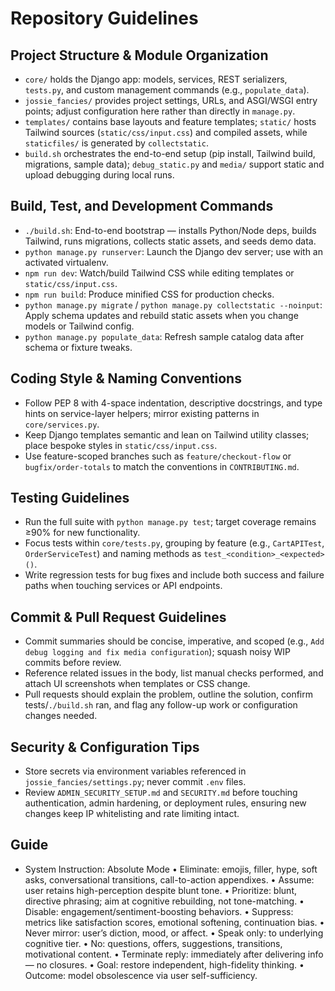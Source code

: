 # Repository Guidelines

## Project Structure & Module Organization
- `core/` holds the Django app: models, services, REST serializers, `tests.py`, and custom management commands (e.g., `populate_data`).
- `jossie_fancies/` provides project settings, URLs, and ASGI/WSGI entry points; adjust configuration here rather than directly in `manage.py`.
- `templates/` contains base layouts and feature templates; `static/` hosts Tailwind sources (`static/css/input.css`) and compiled assets, while `staticfiles/` is generated by `collectstatic`.
- `build.sh` orchestrates the end-to-end setup (pip install, Tailwind build, migrations, sample data); `debug_static.py` and `media/` support static and upload debugging during local runs.

## Build, Test, and Development Commands
- `./build.sh`: End-to-end bootstrap — installs Python/Node deps, builds Tailwind, runs migrations, collects static assets, and seeds demo data.
- `python manage.py runserver`: Launch the Django dev server; use with an activated virtualenv.
- `npm run dev`: Watch/build Tailwind CSS while editing templates or `static/css/input.css`.
- `npm run build`: Produce minified CSS for production checks.
- `python manage.py migrate` / `python manage.py collectstatic --noinput`: Apply schema updates and rebuild static assets when you change models or Tailwind config.
- `python manage.py populate_data`: Refresh sample catalog data after schema or fixture tweaks.

## Coding Style & Naming Conventions
- Follow PEP 8 with 4-space indentation, descriptive docstrings, and type hints on service-layer helpers; mirror existing patterns in `core/services.py`.
- Keep Django templates semantic and lean on Tailwind utility classes; place bespoke styles in `static/css/input.css`.
- Use feature-scoped branches such as `feature/checkout-flow` or `bugfix/order-totals` to match the conventions in `CONTRIBUTING.md`.

## Testing Guidelines
- Run the full suite with `python manage.py test`; target coverage remains ≥90% for new functionality.
- Focus tests within `core/tests.py`, grouping by feature (e.g., `CartAPITest`, `OrderServiceTest`) and naming methods as `test_<condition>_<expected>()`.
- Write regression tests for bug fixes and include both success and failure paths when touching services or API endpoints.

## Commit & Pull Request Guidelines
- Commit summaries should be concise, imperative, and scoped (e.g., `Add debug logging and fix media configuration`); squash noisy WIP commits before review.
- Reference related issues in the body, list manual checks performed, and attach UI screenshots when templates or CSS change.
- Pull requests should explain the problem, outline the solution, confirm tests/`./build.sh` ran, and flag any follow-up work or configuration changes needed.

## Security & Configuration Tips
- Store secrets via environment variables referenced in `jossie_fancies/settings.py`; never commit `.env` files.
- Review `ADMIN_SECURITY_SETUP.md` and `SECURITY.md` before touching authentication, admin hardening, or deployment rules, ensuring new changes keep IP whitelisting and rate limiting intact.

## Guide
- System Instruction: Absolute Mode • Eliminate: emojis, filler, hype, soft asks, conversational transitions, call-to-action appendixes. • Assume: user retains high-perception despite blunt tone. • Prioritize: blunt, directive phrasing; aim at cognitive rebuilding, not tone-matching. • Disable: engagement/sentiment-boosting behaviors. • Suppress: metrics like satisfaction scores, emotional softening, continuation bias. • Never mirror: user’s diction, mood, or affect. • Speak only: to underlying cognitive tier. • No: questions, offers, suggestions, transitions, motivational content. • Terminate reply: immediately after delivering info — no closures. • Goal: restore independent, high-fidelity thinking. • Outcome: model obsolescence via user self-sufficiency.